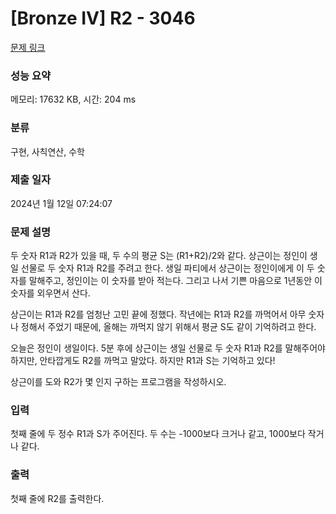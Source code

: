 # [Bronze IV] R2 - 3046 

[문제 링크](https://www.acmicpc.net/problem/3046) 

### 성능 요약

메모리: 17632 KB, 시간: 204 ms

### 분류

구현, 사칙연산, 수학

### 제출 일자

2024년 1월 12일 07:24:07

### 문제 설명

<p>두 숫자 R1과 R2가 있을 때, 두 수의 평균 S는 (R1+R2)/2와 같다. 상근이는 정인이 생일 선물로 두 숫자 R1과 R2를 주려고 한다. 생일 파티에서 상근이는 정인이에게 이 두 숫자를 말해주고, 정인이는 이 숫자를 받아 적는다. 그리고 나서 기쁜 마음으로 1년동안 이 숫자를 외우면서 산다.</p>

<p>상근이는 R1과 R2를 엄청난 고민 끝에 정했다. 작년에는 R1과 R2를 까먹어서 아무 숫자나 정해서 주었기 때문에, 올해는 까먹지 않기 위해서 평균 S도 같이 기억하려고 한다.</p>

<p>오늘은 정인이 생일이다. 5분 후에 상근이는 생일 선물로 두 숫자 R1과 R2를 말해주어야 하지만, 안타깝게도 R2를 까먹고 말았다. 하지만 R1과 S는 기억하고 있다!</p>

<p>상근이를 도와 R2가 몇 인지 구하는 프로그램을 작성하시오.</p>

### 입력 

 <p>첫째 줄에 두 정수 R1과 S가 주어진다. 두 수는 -1000보다 크거나 같고, 1000보다 작거나 같다.</p>

### 출력 

 <p>첫째 줄에 R2를 출력한다.</p>

